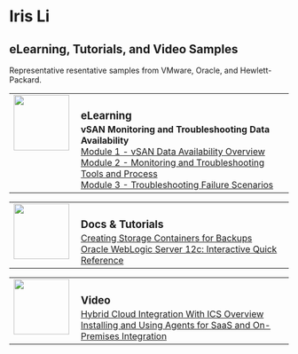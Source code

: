 <style>

table, td, th {
    border: 0px;
}

table {
    border-collapse: collapse;
    width: 100%;
}

td {
    height: 100px;
    vertical-align: top;
}

h3 {
	margin-bottom: 3px;
	}

</style>

# Iris Li
## eLearning, Tutorials, and Video Samples

Representative resentative samples from VMware, Oracle, and Hewlett-Packard.
<table>
<tr>
<td style="width:105px">
<img src="https://jamespwagner.github.io/images/lightbulb2.png" height="100" width="100">
</td>
<td><h3>eLearning</h3>
<b>vSAN Monitoring and Troubleshooting Data Availability</b><br>
<a href="https://jamespwagner.github.io/vSAN/VSANMT_M1/story_html5.html" target="_blank">Module 1 - vSAN Data Availability Overview</a><br>
<a href="https://jamespwagner.github.io/vSAN/VSANMT_M2/story_html5.html" target="_blank">Module 2 - Monitoring and Troubleshooting Tools and Process</a><br> 
<a href="https://jamespwagner.github.io/vSAN/VSANMT_M3/story_html5.html" target="_blank">Module 3 - Troubleshooting Failure Scenarios</a><br> 
</td>
</tr>
</table>

<table>
<tr>
<td style="width:105px">
<img src="https://jamespwagner.github.io/images/book.png" height="100" width="100">
</td>
<td><h3>Docs & Tutorials</h3>
<a href="http://www.oracle.com/webfolder/technetwork/tutorials/obe/cloud/sscs/CreateStorageContainer/SOACS_prereq_storageContainers.html" target="_blank">Creating Storage Containers for Backups</a><br>
<a href="http://www.oracle.com/webfolder/technetwork/tutorials/obe/fmw/wls/12c/12c_poster/poster.html" target="_blank">Oracle WebLogic Server 12c: Interactive Quick Reference</a><br>
</td>
</tr>
</table>

<table>
<tr>
<td style="width:105px">
<img src="https://jamespwagner.github.io/images/video.png" height="100" width="100">
</td>
<td><h3>Video</h3>
<a href="https://youtu.be/vjlrVkKVU2s" target="_blank">Hybrid Cloud Integration With ICS Overview</a><br>
<a href="https://youtu.be/nsbvR027GXY" target="_blank">Installing and Using Agents for SaaS and On-Premises Integration</a><br>
</td>
</tr>
</table>
